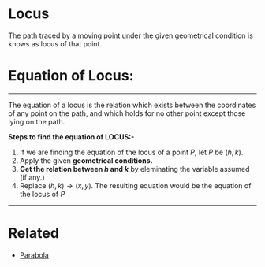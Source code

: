 # Locus
The path traced by a moving point under the given geometrical condition is knows as locus of that point.
# Equation of Locus:
---
The equation of a locus is the relation which exists between the coordinates of any point on the path, and which holds for no other point except those lying on the path.

**Steps to find the equation of LOCUS:-**
1. If we are finding the equation of the locus of a point $P$, let $P$ be $(h,k)$.
2. Apply the given **geometrical conditions.**
3. **Get the relation between $h$ and $k$** by eleminating the variable assumed (if any.)
4. Replace $(h,k)\to(x,y)$. The resulting equation would be the equation of the locus of $P$

---
# Related 
- [Parabola](../Conic%20Section/Parabola.md) 
